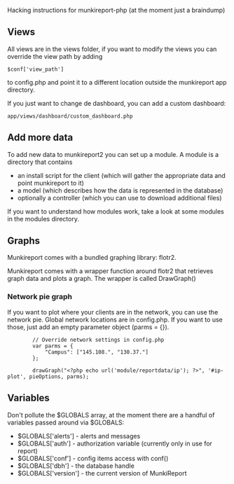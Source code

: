 Hacking instructions for munkireport-php (at the moment just a braindump)

## Views

All views are in the views folder, if you want to modify the views you can override the view path by adding

	$conf['view_path']
  
to config.php and point it to a different location outside the munkireport app directory.

If you just want to change de dashboard, you can add a custom dashboard:

	app/views/dashboard/custom_dashboard.php

## Add more data

To add new data to munkireport2 you can set up a module. A module is a directory that contains 
* an install script for the client (which will gather the appropriate data and point munkireport to it)
* a model (which describes how the data is represented in the database)
* optionally a controller (which you can use to download additional files)

If you want to understand how modules work, take a look at some modules in the modules directory.

## Graphs

Munkireport comes with a bundled graphing library: flotr2.

Munkireport comes with a wrapper function around flotr2 that retrieves graph data and plots a graph. The wrapper is called DrawGraph()

### Network pie graph

If you want to plot where your clients are in the network, you can use the network pie. Global network locations are in config.php.
If you want to use those, just add an empty parameter object (parms = {}). 

			// Override network settings in config.php
			var parms = { 
				"Campus": ["145.108.", "130.37."]
			};

			drawGraph("<?php echo url('module/reportdata/ip'); ?>", '#ip-plot', pieOptions, parms);


## Variables

Don't pollute the $GLOBALS array, at the moment there are a handful of variables passed around via $GLOBALS:

* $GLOBALS['alerts'] - alerts and messages
* $GLOBALS['auth'] - authorization variable (currently only in use for report)
* $GLOBALS['conf'] - config items access with conf()
* $GLOBALS['dbh'] - the database handle
* $GLOBALS['version'] - the current version of MunkiReport
